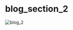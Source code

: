 # blog_section_2

![blog_2](https://user-images.githubusercontent.com/30311763/104121628-be091280-5365-11eb-93af-c6cf4890e8d4.jpg)
